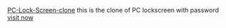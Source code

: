 [PC-Lock-Screen-clone](https://lokesh-reddy14.github.io/PC-Lock-Screen-clone/)
this is the clone of PC lockscreen with password [visit now](https://lokesh-reddy14.github.io/PC-Lock-Screen-clone/)

